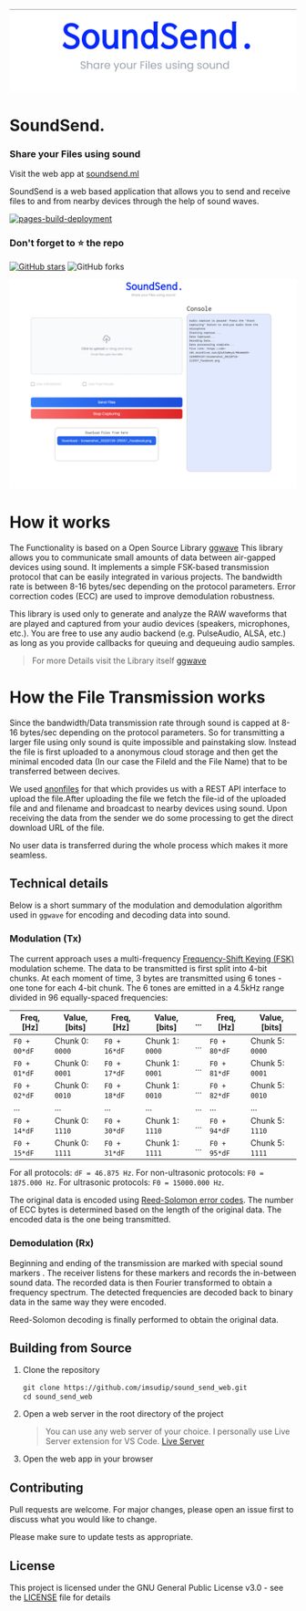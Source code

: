 ![](https://raw.githubusercontent.com/imsudip/sound_send_web/main/images/title.png)

# SoundSend.

### Share your Files using sound

Visit the web app at [soundsend.ml](https://www.soundsend.ml/)

SoundSend is a web based application that allows you to send and receive files to and from nearby devices through the help of sound waves.

<!-- Badges -->

[![pages-build-deployment](https://github.com/imsudip/sound_send_web/actions/workflows/pages/pages-build-deployment/badge.svg)](https://github.com/imsudip/sound_send_web/actions/workflows/pages/pages-build-deployment)

### Don't forget to :star: the repo

[![GitHub stars](https://img.shields.io/github/stars/imsudip/wikiphilosophy.svg?style=for-the-badge&label=Star)](https://github.com//imsudip/wikiphilosophy) ![GitHub forks](https://img.shields.io/github/forks/imsudip/wikiphilosophy.svg?style=for-the-badge&label=Forks)

![screenshot](https://raw.githubusercontent.com/imsudip/sound_send_web/main/images/screengrab.png)

# How it works

The Functionality is based on a Open Source Library [ggwave](https://github.com/ggerganov/ggwave)
This library allows you to communicate small amounts of data between air-gapped devices using sound. It implements a simple FSK-based transmission protocol that can be easily integrated in various projects. The bandwidth rate is between 8-16 bytes/sec depending on the protocol parameters. Error correction codes (ECC) are used to improve demodulation robustness.

This library is used only to generate and analyze the RAW waveforms that are played and captured from your audio devices (speakers, microphones, etc.). You are free to use any audio backend (e.g. PulseAudio, ALSA, etc.) as long as you provide callbacks for queuing and dequeuing audio samples.

> For more Details visit the Library itself
> [ggwave](https://github.com/ggerganov/ggwave)

# How the File Transmission works

Since the bandwidth/Data transmission rate through sound is capped at 8-16 bytes/sec depending on the protocol parameters. So for transmitting a larger file using only sound is quite impossible and painstaking slow. Instead the file is first uploaded to a anonymous cloud storage and then get the minimal encoded data (In our case the FileId and the File Name) that to be transferred between decives.

We used [anonfiles](https://anonfiles.com/) for that which provides us with a REST API interface to upload the file.After uploading the file we fetch the file-id of the uploaded file and and filename and broadcast to nearby devices using sound. Upon receiving the data from the sender we do some processing to get the direct download URL of the file.

No user data is transferred during the whole process which makes it more seamless.

## Technical details

Below is a short summary of the modulation and demodulation algorithm used in `ggwave` for encoding and decoding data into sound.

### Modulation (Tx)

The current approach uses a multi-frequency [Frequency-Shift Keying (FSK)](https://en.wikipedia.org/wiki/Frequency-shift_keying) modulation scheme. The data to be transmitted is first split into 4-bit chunks. At each moment of time, 3 bytes are transmitted using 6 tones - one tone for each 4-bit chunk. The 6 tones are emitted in a 4.5kHz range divided in 96 equally-spaced frequencies:

| Freq, [Hz]   | Value, [bits]   | Freq, [Hz]   | Value, [bits]   | ... | Freq, [Hz]   | Value, [bits]   |
| ------------ | --------------- | ------------ | --------------- | --- | ------------ | --------------- |
| `F0 + 00*dF` | Chunk 0: `0000` | `F0 + 16*dF` | Chunk 1: `0000` | ... | `F0 + 80*dF` | Chunk 5: `0000` |
| `F0 + 01*dF` | Chunk 0: `0001` | `F0 + 17*dF` | Chunk 1: `0001` | ... | `F0 + 81*dF` | Chunk 5: `0001` |
| `F0 + 02*dF` | Chunk 0: `0010` | `F0 + 18*dF` | Chunk 1: `0010` | ... | `F0 + 82*dF` | Chunk 5: `0010` |
| ...          | ...             | ...          | ...             | ... | ...          | ...             |
| `F0 + 14*dF` | Chunk 0: `1110` | `F0 + 30*dF` | Chunk 1: `1110` | ... | `F0 + 94*dF` | Chunk 5: `1110` |
| `F0 + 15*dF` | Chunk 0: `1111` | `F0 + 31*dF` | Chunk 1: `1111` | ... | `F0 + 95*dF` | Chunk 5: `1111` |

For all protocols: `dF = 46.875 Hz`. For non-ultrasonic protocols: `F0 = 1875.000 Hz`. For ultrasonic protocols: `F0 = 15000.000 Hz`.

The original data is encoded using [Reed-Solomon error codes](https://github.com/ggerganov/ggwave/blob/master/src/reed-solomon). The number of ECC bytes is determined based on the length of the original data. The encoded data is the one being transmitted.

### Demodulation (Rx)

Beginning and ending of the transmission are marked with special sound markers . The receiver listens for these markers and records the in-between sound data. The recorded data is then Fourier transformed to obtain a frequency spectrum. The detected frequencies are decoded back to binary data in the same way they were encoded.

Reed-Solomon decoding is finally performed to obtain the original data.

## Building from Source

1. Clone the repository

   ```
   git clone https://github.com/imsudip/sound_send_web.git
   cd sound_send_web

   ```

2. Open a web server in the root directory of the project
   > You can use any web server of your choice. I personally use Live Server extension for VS Code.
   > [Live Server](https://marketplace.visualstudio.com/items?itemName=ritwickdey.LiveServer)
3. Open the web app in your browser

## Contributing

Pull requests are welcome. For major changes, please open an issue first to discuss what you would like to change.

Please make sure to update tests as appropriate.

## License

This project is licensed under the GNU General Public License v3.0 - see the [LICENSE](LICENSE.MD) file for details

